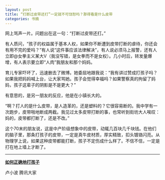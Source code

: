 ```yaml
---
layout: post
title: “打断过皮带还打”一定就不可饶恕吗？那得看是什么皮带
categories: 书摘
---
```


网上骂声一片。问题出在这一句：“打断过皮带还打。”

有人质问，“孩子的权益属于基本人权，如果你不断遭到皮带打断的虐待，你还会有用不完的爱吗？”有人说“这件事应该法律解决”，有人说必须马上报警，还有人立即@女拳主义某大V（我没写错，是女拳而不是女权）。几小时后，转发量爆增，有人表示要立即“人肉”我朋友和那个妈妈。

育儿专家吓坏了，迅速删去了微博。她委屈地跟我说：“我有讲过赞成打孩子吗？ 如果我把妈妈喊上台，让大家骂她。孩子会觉得幸福吗？如果警察真的拘留了妈妈，孩子这辈子的阴影是不是更大？”

有意思的，是另一朋友的反应，他是在小镇长大的。

“啊？打人的是什么皮带，是人造革的，还是塑料的？它很容易断的。我中学有一次跑步，皮带啪地断成两截。我见过太多皮带打断的事，也常听到街坊大人唉叹：妈的，皮带都打断了，还是不改。”

这个70末的朋友说，这是中产阶级想象中的皮带，动辄几百块几千块钱。在他们的脑子里，那条打孩子的皮带，一定是真牛皮材质，厚实精致，扣头镀铬闪亮。从物理学上说，如果这种皮带都能打断，孩子不定伤成什么样了。不信不信，一定是打在地上墙上才断了。

---

[**如何正确地打孩子**](https://mp.weixin.qq.com/s/eE4i7rAJsOoX4xDwlM3iaw)

卢小波  腾讯大家
